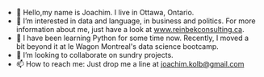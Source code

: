- 👋 Hello,my name is Joachim. I live in Ottawa, Ontario. 
- 👀 I’m interested in data and language, in business and politics. For more information about me, just have a look at www.reinbekconsulting.ca. 
- 🌱 I have been learning Python for some time now. Recently, I moved a bit beyond it at le Wagon Montreal's data science bootcamp. 
- 💞️ I’m looking to collaborate on sundry projects. 
- 📫 How to reach me: Just drop me a line at joachim.kolb@gmail.com

<!---
johageko/johageko is a ✨ special ✨ repository because its `README.md` (this file) appears on your GitHub profile.
You can click the Preview link to take a look at your changes.
--->
